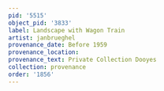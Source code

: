 ```yaml
---
pid: '5515'
object_pid: '3833'
label: Landscape with Wagon Train
artist: janbrueghel
provenance_date: Before 1959
provenance_location:
provenance_text: Private Collection Dooyes
collection: provenance
order: '1856'
---
```

